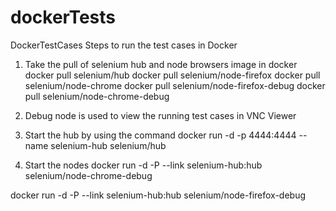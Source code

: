 # dockerTests
DockerTestCases
Steps to run the test cases in Docker
1. Take the pull of selenium hub and node browsers image in docker
docker pull selenium/hub
docker pull selenium/node-firefox
docker pull selenium/node-chrome
docker pull selenium/node-firefox-debug
docker pull selenium/node-chrome-debug

2. Debug node is used to view the running test cases in VNC Viewer

3. Start the hub by using the command 
docker run -d -p 4444:4444 --name selenium-hub selenium/hub

4. Start the nodes
docker run -d -P --link selenium-hub:hub selenium/node-chrome-debug

docker run -d -P --link selenium-hub:hub selenium/node-firefox-debug
